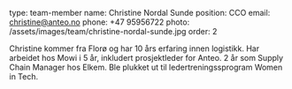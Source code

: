 type: team-member
name: Christine Nordal Sunde
position: CCO
email: christine@anteo.no
phone: +47 95956722
photo: /assets/images/team/christine-nordal-sunde.jpg
order: 2

Christine kommer fra Florø og har 10 års erfaring innen logistikk. Har arbeidet hos Mowi i 5 år, inkludert prosjektleder for Anteo. 2 år som Supply Chain Manager hos Elkem. Ble plukket ut til ledertreningssprogram Women in Tech.